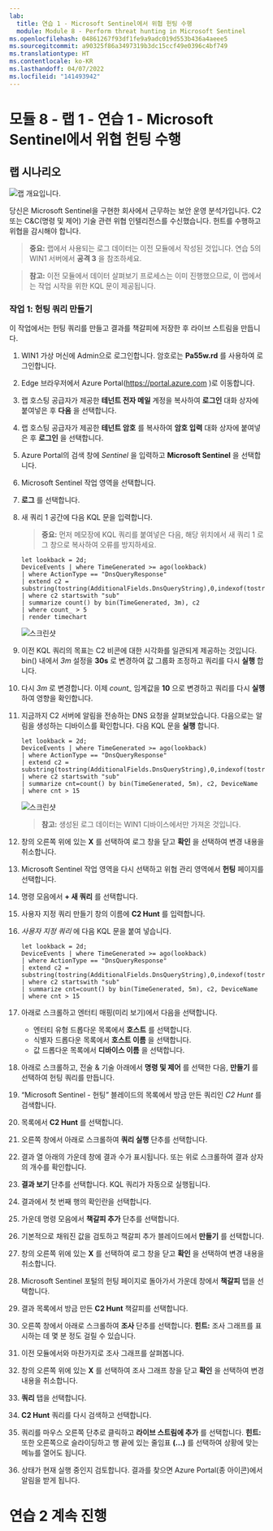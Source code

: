 ```yaml
---
lab:
  title: 연습 1 - Microsoft Sentinel에서 위협 헌팅 수행
  module: Module 8 - Perform threat hunting in Microsoft Sentinel
ms.openlocfilehash: 04861267f93df1fe9a9adc019d553b436a4aeee5
ms.sourcegitcommit: a90325f86a3497319b3dc15ccf49e0396c4bf749
ms.translationtype: HT
ms.contentlocale: ko-KR
ms.lasthandoff: 04/07/2022
ms.locfileid: "141493942"
---
```

# <a name="module-8---lab-1---exercise-1---perform-threat-hunting-in-microsoft-sentinel"></a>모듈 8 - 랩 1 - 연습 1 - Microsoft Sentinel에서 위협 헌팅 수행

## <a name="lab-scenario"></a>랩 시나리오

![랩 개요입니다.](../Media/SC-200-Lab_Diagrams_Mod8_L1_Ex1.png)

당신은 Microsoft Sentinel을 구현한 회사에서 근무하는 보안 운영 분석가입니다. C2 또는 C&C(명령 및 제어) 기술 관련 위협 인텔리전스를 수신했습니다. 헌트를 수행하고 위협을 감시해야 합니다.

>**중요:** 랩에서 사용되는 로그 데이터는 이전 모듈에서 작성된 것입니다. 연습 5의 WIN1 서버에서 **공격 3** 을 참조하세요.

>**참고:** 이전 모듈에서 데이터 살펴보기 프로세스는 이미 진행했으므로, 이 랩에서는 작업 시작을 위한 KQL 문이 제공됩니다. 


### <a name="task-1-create-a-hunting-query"></a>작업 1: 헌팅 쿼리 만들기

이 작업에서는 헌팅 쿼리를 만들고 결과를 책갈피에 저장한 후 라이브 스트림을 만듭니다.

1. WIN1 가상 머신에 Admin으로 로그인합니다. 암호로는 **Pa55w.rd** 를 사용하여 로그인합니다.  

1. Edge 브라우저에서 Azure Portal(https://portal.azure.com )로 이동합니다.

1. 랩 호스팅 공급자가 제공한 **테넌트 전자 메일** 계정을 복사하여 **로그인** 대화 상자에 붙여넣은 후 **다음** 을 선택합니다.

1. 랩 호스팅 공급자가 제공한 **테넌트 암호** 를 복사하여 **암호 입력** 대화 상자에 붙여넣은 후 **로그인** 을 선택합니다.

1. Azure Portal의 검색 창에 *Sentinel* 을 입력하고 **Microsoft Sentinel** 을 선택합니다.

1. Microsoft Sentinel 작업 영역을 선택합니다.

1. **로그** 를 선택합니다. 

1. 새 쿼리 1 공간에 다음 KQL 문을 입력합니다.

   >**중요:** 먼저 메모장에 KQL 쿼리를 붙여넣은 다음, 해당 위치에서 새 쿼리 1 로그 창으로 복사하여 오류를 방지하세요.

    ```KQL
    let lookback = 2d;
    DeviceEvents | where TimeGenerated >= ago(lookback) 
    | where ActionType == "DnsQueryResponse"
    | extend c2 = substring(tostring(AdditionalFields.DnsQueryString),0,indexof(tostring(AdditionalFields.DnsQueryString),"."))
    | where c2 startswith "sub"
    | summarize count() by bin(TimeGenerated, 3m), c2
    | where count_ > 5
    | render timechart 
    ```

    ![스크린샷](../Media/SC200_hunting1.png)

1. 이전 KQL 쿼리의 목표는 C2 비콘에 대한 시각화를 일관되게 제공하는 것입니다. bin() 내에서 *3m* 설정을 **30s** 로 변경하여 값 그룹화 조정하고 쿼리를 다시 **실행** 합니다.

1. 다시 *3m* 로 변경합니다. 이제 *count_* 임계값을 **10** 으로 변경하고 쿼리를 다시 **실행** 하여 영향을 확인합니다.

1. 지금까지 C2 서버에 알림을 전송하는 DNS 요청을 살펴보았습니다. 다음으로는 알림을 생성하는 디바이스를 확인합니다. 다음 KQL 문을 **실행** 합니다.

    ```KQL
    let lookback = 2d;
    DeviceEvents | where TimeGenerated >= ago(lookback) 
    | where ActionType == "DnsQueryResponse"
    | extend c2 = substring(tostring(AdditionalFields.DnsQueryString),0,indexof(tostring(AdditionalFields.DnsQueryString),".")) 
    | where c2 startswith "sub"
    | summarize cnt=count() by bin(TimeGenerated, 5m), c2, DeviceName
    | where cnt > 15
    ```

    ![스크린샷](../Media/SC200_hunting2.png)

    >**참고:** 생성된 로그 데이터는 WIN1 디바이스에서만 가져온 것입니다.

1. 창의 오른쪽 위에 있는 **X** 를 선택하여 로그 창을 닫고 **확인** 을 선택하여 변경 내용을 취소합니다. 

1. Microsoft Sentinel 작업 영역을 다시 선택하고 위협 관리 영역에서 **헌팅** 페이지를 선택합니다.

1. 명령 모음에서 **+ 새 쿼리** 를 선택합니다.

1. 사용자 지정 쿼리 만들기 창의 이름에 **C2 Hunt** 를 입력합니다. 

1. *사용자 지정 쿼리* 에 다음 KQL 문을 붙여 넣습니다.

    ```KQL
    let lookback = 2d;
    DeviceEvents | where TimeGenerated >= ago(lookback) 
    | where ActionType == "DnsQueryResponse"
    | extend c2 = substring(tostring(AdditionalFields.DnsQueryString),0,indexof(tostring(AdditionalFields.DnsQueryString),"."))
    | where c2 startswith "sub"
    | summarize cnt=count() by bin(TimeGenerated, 5m), c2, DeviceName
    | where cnt > 15
    ```

1. 아래로 스크롤하고 엔터티 매핑(미리 보기)에서 다음을 선택합니다.

    - 엔터티 유형 드롭다운 목록에서 **호스트** 를 선택합니다.
    - 식별자 드롭다운 목록에서 **호스트 이름** 을 선택합니다.
    - 값 드롭다운 목록에서 **디바이스 이름** 을 선택합니다.

1. 아래로 스크롤하고, 전술 & 기술 아래에서 **명령 및 제어** 를 선택한 다음, **만들기** 를 선택하여 헌팅 쿼리를 만듭니다.

1. “Microsoft Sentinel - 헌팅” 블레이드의 목록에서 방금 만든 쿼리인 *C2 Hunt* 를 검색합니다.

1. 목록에서 **C2 Hunt** 를 선택합니다.

1. 오른쪽 창에서 아래로 스크롤하여 **쿼리 실행** 단추를 선택합니다.

1. 결과 열 아래의 가운데 창에 결과 수가 표시됩니다. 또는 위로 스크롤하여 결과 상자의 개수를 확인합니다.

1. **결과 보기** 단추를 선택합니다. KQL 쿼리가 자동으로 실행됩니다.

1. 결과에서 첫 번째 행의 확인란을 선택합니다. 

1. 가운데 명령 모음에서 **책갈피 추가** 단추를 선택합니다.

1. 기본적으로 채워진 값을 검토하고 책갈피 추가 블레이드에서 **만들기** 를 선택합니다.

1. 창의 오른쪽 위에 있는 **X** 를 선택하여 로그 창을 닫고 **확인** 을 선택하여 변경 내용을 취소합니다. 

1. Microsoft Sentinel 포털의 헌팅 페이지로 돌아가서 가운데 창에서 **책갈피** 탭을 선택합니다.

1. 결과 목록에서 방금 만든 **C2 Hunt** 책갈피를 선택합니다.

1. 오른쪽 창에서 아래로 스크롤하여 **조사** 단추를 선택합니다. **힌트:** 조사 그래프를 표시하는 데 몇 분 정도 걸릴 수 있습니다.

1. 이전 모듈에서와 마찬가지로 조사 그래프를 살펴봅니다.

1. 창의 오른쪽 위에 있는 **X** 를 선택하여 조사 그래프 창을 닫고 **확인** 을 선택하여 변경 내용을 취소합니다. 

1. **쿼리** 탭을 선택합니다.

1. **C2 Hunt** 쿼리를 다시 검색하고 선택합니다.

1. 쿼리를 마우스 오른쪽 단추로 클릭하고 **라이브 스트림에 추가** 를 선택합니다. **힌트:** 또한 오른쪽으로 슬라이딩하고 행 끝에 있는 줄임표 **(...)** 를 선택하여 상황에 맞는 메뉴를 열어도 됩니다.

1. 상태가 현재 실행 중인지 검토합니다.  결과를 찾으면 Azure Portal(종 아이콘)에서 알림을 받게 됩니다.

# <a name="proceed-to-exercise-2"></a>연습 2 계속 진행
